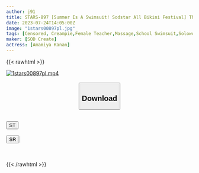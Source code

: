 ```yaml
---
author: j91
title: STARS-897 [Summer Is A Swimsuit! Sodstar All Bikini Festival] The Unequaled Vice Principal (55 Years Old, Single) Found Out Working At A Men’s Beauty Salon, And She Was F****d To Fuck Her With A Sticky Belochu And A Physical Education Teacher Kanan Amamiya
date: 2023-07-24T14:05:00Z
image: "1stars00897pl.jpg"
tags: [Censored, Creampie,Female Teacher,Massage,School Swimsuit,Solowork]
maker: [SOD Create]
actress: [Amamiya Kanan]
---
```



{{< rawhtml >}}

<div class="video" data-videoid="Xjmm34ey7JSDjbG">
    <a href="javascript:;">
        <img src="https://my.j91.asia/posts/1stars00897pl/1stars00897pl.jpg" width="WIDTH" height="HEIGHT" alt="1stars00897pl.mp4" loading="lazy">
    </a>
</div>

<script type="text/javascript" src="https://j91.asia/asset/on-demand-st.js"></script>

<br>
  <link rel="stylesheet" href="https://j91.asia/asset/bs5.css">
  
  <center>
  <button class="btn btn-primary" type="button" data-bs-toggle="collapse" data-bs-target=".multi-collapse" aria-expanded="false" aria-controls="multiCollapseExample1 multiCollapseExample2"><h2>Download</h2></button></center>
</p>
<div class="row">
  <div class="col">
    <div class="collapse multi-collapse" id="multiCollapseExample1">
      <div class="card card-body">
	      	      <br>
<div class="buttons">  
<a href="https://streamtape.to/v/Xjmm34ey7JSDjbG"><button class="btn-hover color-3"><i class="fa fa-download"></i> ST</button></a></div>
    </div>
  </div>
</div>
  <div class="col">
    <div class="collapse multi-collapse" id="multiCollapseExample2">
      <div class="card card-body">
	      <br>
<div class="buttons">
    <a href="https://streamruby.com/yo537efml5al.html"><button class="btn-hover color-9"><i class="fa fa-download"></i> SR</button></a></div>
<br><br>
      </div>
    </div>
  </div>
</div>

{{< /rawhtml >}}
